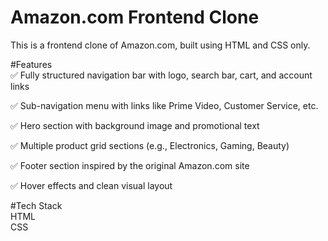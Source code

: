 # Amazon.com Frontend Clone

This is a frontend clone of Amazon.com, built using HTML and CSS only.

#Features
<br>
✅ Fully structured navigation bar with logo, search bar, cart, and account links

✅ Sub-navigation menu with links like Prime Video, Customer Service, etc.

✅ Hero section with background image and promotional text

✅ Multiple product grid sections (e.g., Electronics, Gaming, Beauty)

✅ Footer section inspired by the original Amazon.com site

✅ Hover effects and clean visual layout

#Tech Stack
<br>
HTML
<br>
CSS